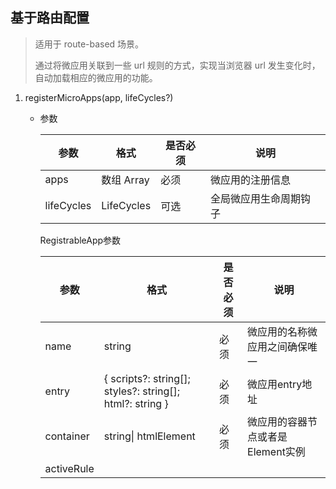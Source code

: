 ## 基于路由配置

> 适用于 route-based 场景。
>
> 通过将微应用关联到一些 url 规则的方式，实现当浏览器 url 发生变化时，自动加载相应的微应用的功能。

1. registerMicroApps(app, lifeCycles?)

   + 参数 

     | 参数       | 格式                       | 是否必须 | 说明                   |
     | ---------- | -------------------------- | -------- | ---------------------- |
     | apps       | 数组 Array<registrableApp> | 必须     | 微应用的注册信息       |
     | lifeCycles | LifeCycles                 | 可选     | 全局微应用生命周期钩子 |

     

     RegistrableApp参数

     | 参数       | 格式                                                     | 是否必须 | 说明                              |
     | ---------- | -------------------------------------------------------- | -------- | --------------------------------- |
     | name       | string                                                   | 必须     | 微应用的名称微应用之间确保唯一    |
     | entry      | { scripts?: string[]; styles?: string[]; html?: string } | 必须     | 微应用entry地址                   |
     | container  | string\| htmlElement                                     | 必须     | 微应用的容器节点或者是Element实例 |
     | activeRule |                                                          |          |                                   |

     